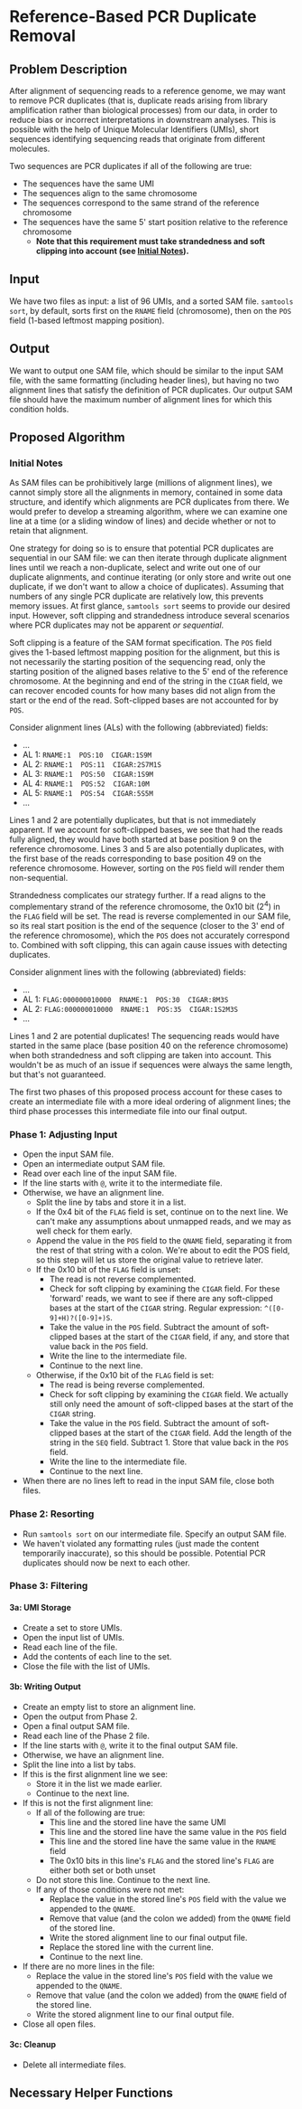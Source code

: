 # Reference-Based PCR Duplicate Removal
## Problem Description
After alignment of sequencing reads to a reference genome, we may want to remove PCR duplicates (that is, duplicate reads arising from library amplification rather than biological processes) from our data, in order to reduce bias or incorrect interpretations in downstream analyses. This is possible with the help of Unique Molecular Identifiers (UMIs), short sequences identifying sequencing reads that originate from different molecules. 

Two sequences are PCR duplicates if all of the following are true:
+ The sequences have the same UMI
+ The sequences align to the same chromosome
+ The sequences correspond to the same strand of the reference chromosome
+ The sequences have the same 5' start position relative to the reference chromosome
  + **Note that this requirement must take strandedness and soft clipping into account (see [Initial Notes](#initial-notes)).**

## Input
We have two files as input: a list of 96 UMIs, and a sorted SAM file. `samtools sort`, by default, sorts first on the `RNAME` field (chromosome), then on the `POS` field (1-based leftmost mapping position).
## Output
We want to output one SAM file, which should be similar to the input SAM file, with the same formatting (including header lines), but having no two alignment lines that satisfy the definition of PCR duplicates. Our output SAM file should have the maximum number of alignment lines for which this condition holds.
## Proposed Algorithm
### Initial Notes
As SAM files can be prohibitively large (millions of alignment lines), we cannot simply store all the alignments in memory, contained in some data structure, and identify which alignments are PCR duplicates from there. We would prefer to develop a streaming algorithm, where we can examine one line at a time (or a sliding window of lines) and decide whether or not to retain that alignment. 

One strategy for doing so is to ensure that potential PCR duplicates are sequential in our SAM file: we can then iterate through duplicate alignment lines until we reach a non-duplicate, select and write out one of our duplicate alignments, and continue iterating (or only store and write out one duplicate, if we don't want to allow a choice of duplicates). Assuming that numbers of any single PCR duplicate are relatively low, this prevents memory issues. At first glance, `samtools sort` seems to provide our desired input. However, soft clipping and strandedness introduce several scenarios where PCR duplicates may not be apparent *or sequential*.

Soft clipping is a feature of the SAM format specification. The `POS` field gives the 1-based leftmost mapping position for the alignment, but this is not necessarily the starting position of the sequencing read, only the starting position of the aligned bases relative to the 5' end of the reference chromosome. At the beginning and end of the string in the `CIGAR` field, we can recover encoded counts for how many bases did not align from the start or the end of the read. Soft-clipped bases are not accounted for by `POS`.

Consider alignment lines (ALs) with the following (abbreviated) fields:
+ ...
+ AL 1: `RNAME:1  POS:10  CIGAR:1S9M`
+ AL 2: `RNAME:1  POS:11  CIGAR:2S7M1S`
+ AL 3: `RNAME:1  POS:50  CIGAR:1S9M`
+ AL 4: `RNAME:1  POS:52  CIGAR:10M`
+ AL 5: `RNAME:1  POS:54  CIGAR:5S5M`
+ ...

Lines 1 and 2 are potentially duplicates, but that is not immediately apparent. If we account for soft-clipped bases, we see that had the reads fully aligned, they would have both started at base position 9 on the reference chromosome. 
Lines 3 and 5 are also potentially duplicates, with the first base of the reads corresponding to base position 49 on the reference chromosome. However, sorting on the `POS` field will render them non-sequential.

Strandedness complicates our strategy further. If a read aligns to the complementary strand of the reference chromosome, the 0x10 bit (2<sup>4</sup>) in the `FLAG` field will be set. The read is reverse complemented in our SAM file, so its real start position is the end of the sequence (closer to the 3' end of the reference chromosome), which the `POS` does not accurately correspond to. Combined with soft clipping, this can again cause issues with detecting duplicates.

Consider alignment lines with the following (abbreviated) fields:
+ ...
+ AL 1: `FLAG:000000010000  RNAME:1  POS:30  CIGAR:8M3S`
+ AL 2: `FLAG:000000010000  RNAME:1  POS:35  CIGAR:1S2M3S`
+ ...

Lines 1 and 2 are potential duplicates! The sequencing reads would have started in the same place (base position 40 on the reference chromosome) when both strandedness and soft clipping are taken into account. This wouldn't be as much of an issue if sequences were always the same length, but that's not guaranteed.

The first two phases of this proposed process account for these cases to create an intermediate file with a more ideal ordering of alignment lines; the third phase processes this intermediate file into our final output.

### Phase 1: Adjusting Input
+ Open the input SAM file.
+ Open an intermediate output SAM file.
+ Read over each line of the input SAM file.
+ If the line starts with `@`, write it to the intermediate file.
+ Otherwise, we have an alignment line.
  + Split the line by tabs and store it in a list.
  + If the 0x4 bit of the `FLAG` field is set, continue on to the next line. We can't make any assumptions about unmapped reads, and we may as well check for them early.
  + Append the value in the `POS` field to the `QNAME` field, separating it from the rest of that string with a colon. We're about to edit the POS field, so this step will let us store the original value to retrieve later.
  + If the 0x10 bit of the `FLAG` field is unset:
    + The read is not reverse complemented.
    + Check for soft clipping by examining the `CIGAR` field. For these 'forward' reads, we want to see if there are any soft-clipped bases at the start of the `CIGAR` string. Regular expression: `^([0-9]+H)?([0-9]+)S`.
    + Take the value in the `POS` field. Subtract the amount of soft-clipped bases at the start of the `CIGAR` field, if any, and store that value back in the `POS` field.
    + Write the line to the intermediate file.
    + Continue to the next line.
  + Otherwise, if the 0x10 bit of the `FLAG` field is set:
    + The read is being reverse complemented.
    + Check for soft clipping by examining the `CIGAR` field. We actually still only need the amount of soft-clipped bases at the start of the `CIGAR` string.
    + Take the value in the `POS` field. Subtract the amount of soft-clipped bases at the start of the `CIGAR` field. Add the length of the string in the `SEQ` field. Subtract 1. Store that value back in the `POS` field.
    + Write the line to the intermediate file.
    + Continue to the next line.
+ When there are no lines left to read in the input SAM file, close both files.
### Phase 2: Resorting
+ Run `samtools sort` on our intermediate file. Specify an output SAM file.
+ We haven't violated any formatting rules (just made the content temporarily inaccurate), so this should be possible. Potential PCR duplicates should now be next to each other. 
### Phase 3: Filtering
#### 3a: UMI Storage
+ Create a set to store UMIs.
+ Open the input list of UMIs.
+ Read each line of the file.
+ Add the contents of each line to the set.
+ Close the file with the list of UMIs.
#### 3b: Writing Output
+ Create an empty list to store an alignment line.
+ Open the output from Phase 2.
+ Open a final output SAM file.
+ Read each line of the Phase 2 file.
+ If the line starts with `@`, write it to the final output SAM file.
+ Otherwise, we have an alignment line.
+ Split the line into a list by tabs.
+ If this is the first alignment line we see:
  + Store it in the list we made earlier.
  + Continue to the next line.
+ If this is not the first alignment line:
  + If all of the following are true:
    + This line and the stored line have the same UMI
    + This line and the stored line have the same value in the `POS` field
    + This line and the stored line have the same value in the `RNAME` field
    + The 0x10 bits in this line's `FLAG` and the stored line's `FLAG` are either both set or both unset
  + Do not store this line. Continue to the next line.
  + If any of those conditions were not met:
    + Replace the value in the stored line's `POS` field with the value we appended to the `QNAME`.
    + Remove that value (and the colon we added) from the `QNAME` field of the stored line.
    + Write the stored alignment line to our final output file.
    + Replace the stored line with the current line.
    + Continue to the next line.
+ If there are no more lines in the file:
  + Replace the value in the stored line's `POS` field with the value we appended to the `QNAME`.
  + Remove that value (and the colon we added) from the `QNAME` field of the stored line.
  + Write the stored alignment line to our final output file.
+ Close all open files.
#### 3c: Cleanup
+ Delete all intermediate files.

## Necessary Helper Functions

